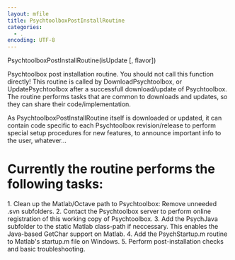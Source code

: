 ```yaml
---
layout: mfile
title: PsychtoolboxPostInstallRoutine
categories:
  - .
encoding: UTF-8
---
```


PsychtoolboxPostInstallRoutine(isUpdate [, flavor])

Psychtoolbox post installation routine. You should not call this
function directly! This routine is called by DownloadPsychtoolbox,
or UpdatePsychtoolbox after a successfull download/update of
Psychtoolbox. The routine performs tasks that are common to
downloads and updates, so they can share their code/implementation.

As PsychtoolboxPostInstallRoutine itself is downloaded or updated,
it can contain code specific to each Psychtoolbox revision/release
to perform special setup procedures for new features, to announce
important info to the user, whatever...

# Currently the routine performs the following tasks:

1\. Clean up the Matlab/Octave path to Psychtoolbox: Remove unneeded .svn subfolders.
2\. Contact the Psychtoolbox server to perform online registration of this
   working copy of Psychtoolbox.
3\. Add the PsychJava subfolder to the static Matlab class-path if neccessary.
   This enables the Java-based GetChar support on Matlab.
4\. Add the PsychStartup.m routine to Matlab's startup.m file on Windows.
5\. Perform post-installation checks and basic troubleshooting.